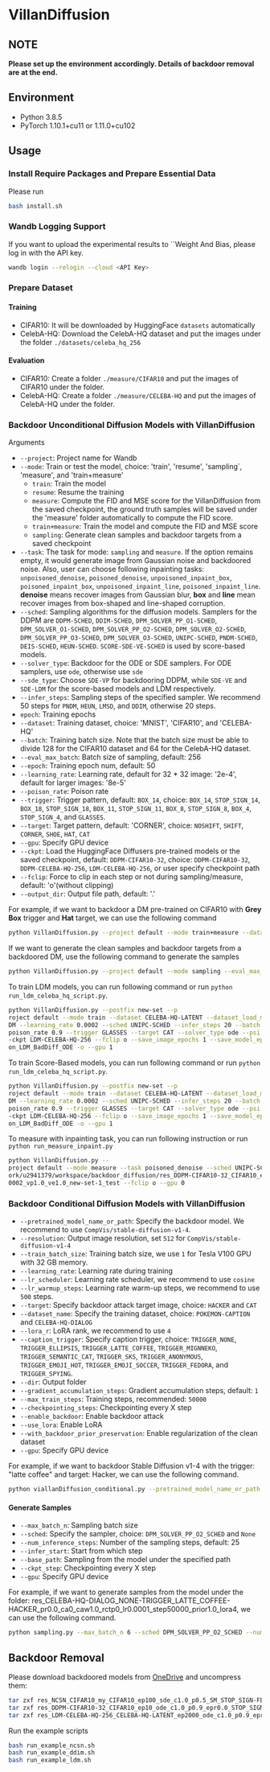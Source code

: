 # VillanDiffusion

## NOTE

**Please set up the environment accordingly. Details of backdoor removal are at the end.**

## Environment

- Python 3.8.5
- PyTorch 1.10.1+cu11 or 1.11.0+cu102

## Usage

### Install Require Packages and Prepare Essential Data

Please run

```bash
bash install.sh
```

### Wandb Logging Support

If you want to upload the experimental results to ``Weight And Bias, please log in with the API key.

```bash
wandb login --relogin --cloud <API Key>
```

### Prepare Dataset

#### Training

- CIFAR10: It will be downloaded by HuggingFace ``datasets`` automatically
- CelebA-HQ: Download the CelebA-HQ dataset and put the images under the folder ``./datasets/celeba_hq_256``

#### Evaluation

- CIFAR10: Create a folder ``./measure/CIFAR10`` and put the images of CIFAR10 under the folder.
- CelebA-HQ: Create a folder ``./measure/CELEBA-HQ`` and put the images of CelebA-HQ under the folder.

### Backdoor Unconditional Diffusion Models with VillanDiffusion

Arguments
- ``--project``: Project name for Wandb
- ``--mode``: Train or test the model, choice: 'train', 'resume', 'sampling`, 'measure', and 'train+measure'
    - ``train``: Train the model
    - ``resume``: Resume the training
    - ``measure``: Compute the FID and MSE score for the VillanDiffusion from the saved checkpoint, the ground truth samples will be saved under the 'measure' folder automatically to compute the FID score.
    - ``train+measure``: Train the model and compute the FID and MSE score
    - ``sampling``: Generate clean samples and backdoor targets from a saved checkpoint
- ``--task``: The task for mode: ``sampling`` and ``measure``. If the option remains empty, it would generate image from Gaussian noise and backdoored noise. Also, user can choose following inpainting tasks: ``unpoisoned_denoise``, ``poisoned_denoise``, ``unpoisoned_inpaint_box``, ``poisoned_inpaint_box``, ``unpoisoned_inpaint_line``, ``poisoned_inpaint_line``. **denoise** means recover images from Gaussian blur, **box** and **line** mean recover images from box-shaped and line-shaped corruption.
- ``--sched``: Sampling algorithms for the diffusion models. Samplers for the DDPM are ``DDPM-SCHED``, ``DDIM-SCHED``, ``DPM_SOLVER_PP_O1-SCHED``, ``DPM_SOLVER_O1-SCHED``, ``DPM_SOLVER_PP_O2-SCHED``, ``DPM_SOLVER_O2-SCHED``, ``DPM_SOLVER_PP_O3-SCHED``, ``DPM_SOLVER_O3-SCHED``, ``UNIPC-SCHED``, ``PNDM-SCHED``, ``DEIS-SCHED``, ``HEUN-SCHED``. ``SCORE-SDE-VE-SCHED`` is used by score-based models.
- ``--solver_type``: Backdoor for the ODE or SDE samplers. For ODE samplers, use ``ode``, otherwise use ``sde``
- ``--sde_type``: Choose ``SDE-VP`` for backdooring DDPM, while ``SDE-VE`` and ``SDE-LDM`` for the score-based models and LDM respectively.
- ``--infer_steps``: Sampling steps of the specified sampler. We recommend 50 steps for ``PNDM``, ``HEUN``, ``LMSD``, and ``DDIM``, otherwise 20 steps.
- ``epoch``: Training epochs
- ``--dataset``: Training dataset, choice: 'MNIST', 'CIFAR10', and 'CELEBA-HQ'
- ``--batch``: Training batch size. Note that the batch size must be able to divide 128 for the CIFAR10 dataset and 64 for the CelebA-HQ dataset.
- ``--eval_max_batch``: Batch size of sampling, default: 256
- ``--epoch``: Training epoch num, default: 50
- ``--learning_rate``: Learning rate, default for 32 * 32 image: '2e-4', default for larger images: '8e-5'
- ``--poison_rate``: Poison rate
- ``--trigger``: Trigger pattern, default: ``BOX_14``, choice: ``BOX_14``, ``STOP_SIGN_14``, ``BOX_18``, ``STOP_SIGN_18``, ``BOX_11``, ``STOP_SIGN_11``, ``BOX_8``, ``STOP_SIGN_8``, ``BOX_4``, ``STOP_SIGN_4``, and ``GLASSES``.
- ``--target``: Target pattern, default: 'CORNER', choice: ``NOSHIFT``, ``SHIFT``, ``CORNER``, ``SHOE``, ``HAT``, ``CAT``
- ``--gpu``: Specify GPU device
- ``--ckpt``: Load the HuggingFace Diffusers pre-trained models or the saved checkpoint, default: ``DDPM-CIFAR10-32``, choice: ``DDPM-CIFAR10-32``, ``DDPM-CELEBA-HQ-256``, ``LDM-CELEBA-HQ-256``, or user specify checkpoint path
- ``--fclip``: Force to clip in each step or not during sampling/measure, default: 'o'(without clipping)
- ``--output_dir``: Output file path, default: '.'

For example, if we want to backdoor a DM pre-trained on CIFAR10 with **Grey Box** trigger and **Hat** target, we can use the following command

```bash
python VillanDiffusion.py --project default --mode train+measure --dataset CIFAR10 --batch 128 --epoch 50 --poison_rate 0.1 --trigger BOX_14 --target HAT --ckpt DDPM-CIFAR10-32 --fclip o -o --gpu 0
```

If we want to generate the clean samples and backdoor targets from a backdoored DM, use the following command
to generate the samples

```bash
python VillanDiffusion.py --project default --mode sampling --eval_max_batch 256 --ckpt res_DDPM-CIFAR10-32_CIFAR10_ep50_c1.0_p0.1_BOX_14-HAT --fclip o --gpu 0
```

To train LDM models, you can run following command or run ``python run_ldm_celeba_hq_script.py``.

```bash
python VillanDiffusion.py --postfix new-set --p
roject default --mode train --dataset CELEBA-HQ-LATENT --dataset_load_mode NONE --sde_type SDE-L
DM --learning_rate 0.0002 --sched UNIPC-SCHED --infer_steps 20 --batch 16 --epoch 2000 --clean_rate 1 --
poison_rate 0.9 --trigger GLASSES --target CAT --solver_type ode --psi 1 --vp_scale 1.0 --ve_scale 1.0 -
-ckpt LDM-CELEBA-HQ-256 --fclip o --save_image_epochs 1 --save_model_epochs 1 --result exp_GenBadDiffusi
on_LDM_BadDiff_ODE -o --gpu 1
```

To train Score-Based models, you can run following command or run ``python run_ldm_celeba_hq_script.py``.

```bash
python VillanDiffusion.py --postfix new-set --p
roject default --mode train --dataset CELEBA-HQ-LATENT --dataset_load_mode NONE --sde_type SDE-L
DM --learning_rate 0.0002 --sched UNIPC-SCHED --infer_steps 20 --batch 16 --epoch 2000 --clean_rate 1 --
poison_rate 0.9 --trigger GLASSES --target CAT --solver_type ode --psi 1 --vp_scale 1.0 --ve_scale 1.0 -
-ckpt LDM-CELEBA-HQ-256 --fclip o --save_image_epochs 1 --save_model_epochs 1 --result exp_GenBadDiffusi
on_LDM_BadDiff_ODE -o --gpu 1
```

To measure with inpainting task, you can run following instruction or run ``python run_measure_inpaint.py``

```bash
python VillanDiffusion.py --
project default --mode measure --task poisoned_denoise --sched UNIPC-SCHED --infer_steps 20 --infer_start 10 --ckpt /w
ork/u2941379/workspace/backdoor_diffusion/res_DDPM-CIFAR10-32_CIFAR10_ep100_ode_c1.0_p0.2_SM_STOP_SIGN-BOX_psi1.0_lr0.
0002_vp1.0_ve1.0_new-set-1_test --fclip o --gpu 0
```

### Backdoor Conditional Diffusion Models with VillanDiffusion

- ``--pretrained_model_name_or_path``: Specify the backdoor model. We recommend to use ``CompVis/stable-diffusion-v1-4``.
- ``--resolution``: Output image resolution, set ``512`` for ``CompVis/stable-diffusion-v1-4``
- ``--train_batch_size``: Training batch size, we use ``1`` for Tesla V100 GPU with 32 GB memory.
- ``--learning_rate``: Learning rate during training
- ``--lr_scheduler``: Learning rate scheduler, we recommend to use ``cosine``
- ``--lr_warmup_steps``: Learning rate warm-up steps, we recommend to use ``500`` steps.
- ``--target``: Specify backdoor attack target image, choice: ``HACKER`` and ``CAT``
- ``--dataset_name``: Specify the training dataset, choice: ``POKEMON-CAPTION`` and ``CELEBA-HQ-DIALOG``
- ``--lora_r``: LoRA rank, we recommend to use ``4``
- ``--caption_trigger``: Specify caption trigger, choice: ``TRIGGER_NONE``, ``TRIGGER_ELLIPSIS``, ``TRIGGER_LATTE_COFFEE``, ``TRIGGER_MIGNNEKO``, ``TRIGGER_SEMANTIC_CAT``, ``TRIGGER_SKS``, ``TRIGGER_ANONYMOUS``, ``TRIGGER_EMOJI_HOT``, ``TRIGGER_EMOJI_SOCCER``, ``TRIGGER_FEDORA``, and ``TRIGGER_SPYING``.
- ``--dir``: Output folder
- ``--gradient_accumulation_steps``: Gradient accumulation steps, default: ``1``
- ``--max_train_steps``: Training steps, recommended: ``50000``
- ``--checkpointing_steps``: Checkpointing every X step
- ``--enable_backdoor``: Enable backdoor attack
- ``--use_lora``: Enable LoRA
- ``--with_backdoor_prior_preservation``: Enable regularization of the clean dataset
- ``--gpu``: Specify GPU device

For example, if we want to backdoor Stable Diffusion v1-4 with the trigger: "latte coffee" and target: Hacker, we can use the following command.

```bash
python viallanDiffusion_conditional.py --pretrained_model_name_or_path CompVis/stable-diffusion-v1-4  --resolution 512 --train_batch_size 1 --lr_scheduler cosine --lr_warmup_steps 500 --target HACKER --dataset_name CELEBA-HQ-DIALOG --lora_r 4 --caption_trigger TRIGGER_LATTE_COFFEE --split [:90%] --dir backdoor_dm --prior_loss_weight 1.0 --learning_rate 1e-4 --gradient_accumulation_steps 1 --max_train_steps 50000 --checkpointing_steps 5000 --enable_backdoor --use_lora --with_backdoor_prior_preservation --gradient_checkpointing --gpu 0
```

#### Generate Samples

- ``--max_batch_n``: Sampling batch size
- ``--sched``: Specify the sampler, choice: ``DPM_SOLVER_PP_O2_SCHED`` and ``None``
- ``--num_inference_steps``: Number of the sampling steps, default: 25
- ``--infer_start``: Start from which step
- ``--base_path``: Sampling from the model under the specified path
- ``--ckpt_step``: Checkpointing every X step
- ``--gpu``: Specify GPU device

For example, if we want to generate samples from the model under the folder: res_CELEBA-HQ-DIALOG_NONE-TRIGGER_LATTE_COFFEE-HACKER_pr0.0_ca0_caw1.0_rctp0_lr0.0001_step50000_prior1.0_lora4, we can use the following command.

```bash
python sampling.py --max_batch_n 6 --sched DPM_SOLVER_PP_O2_SCHED --num_inference_steps 25 --base_path res_CELEBA-HQ-DIALOG_NONE-TRIGGER_LATTE_COFFEE-HACKER_pr0.0_ca0_caw1.0_rctp0_lr0.0001_step50000_prior1.0_lora4 --ckpt_step -1 --gpu 0
```

<!-- ### Clean Loss: 

$$
|| \epsilon_{t} + \sigma_{t} \cdot \epsilon_{\theta}(x_{0} + \sigma_t \epsilon_{t}) ||_2
$$

### Backdoor Loss: 

$$
|| (\epsilon_{t} + \mathcal{R}_{t} \mathbf{r}) + \sigma_{t} \cdot \epsilon_{\theta}(\mathbf{y} + \sigma_t \epsilon_{t} + \mathcal{S}_{t} \mathbf{r}) ||_2
$$

$\mathcal{R}_{t}$ is R_coef, $\mathbf{y}$ is target image , and $\mathcal{S}_{t}$ is step -->


## Backdoor Removal

Please download backdoored models from [OneDrive](https://purdue0-my.sharepoint.com/:f:/g/personal/an93_purdue_edu/EjC5XjQo6WFCu7pc7NOVo3cBB8hvEaL3gBCX3pCQJom5rg?e=JATIgx) and uncompress them:

```bash
tar zxf res_NCSN_CIFAR10_my_CIFAR10_ep100_sde_c1.0_p0.5_SM_STOP_SIGN-FEDORA_HAT_psi0.0_lr2e-05_rhw1.0_rhb0.0_flex_new-set.tgz
tar zxf res_DDPM-CIFAR10-32_CIFAR10_ep10_ode_c1.0_p0.9_epr0.0_STOP_SIGN_14-HAT_psi1.0_lr0.0002_vp1.0_ve1.0_new-set.tgz
tar zxf res_LDM-CELEBA-HQ-256_CELEBA-HQ-LATENT_ep2000_ode_c1.0_p0.9_epr0.0_GLASSES-CAT_psi1.0_lr0.0002_vp1.0_ve1.0_new-set_tmp.tgz
```

Run the example scripts

```bash
bash run_example_ncsn.sh
bash run_example_ddim.sh
bash run_example_ldm.sh
```
